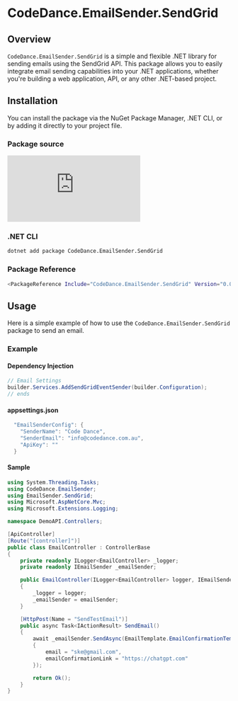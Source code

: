 # CodeDance.EmailSender.SendGrid

## Overview

`CodeDance.EmailSender.SendGrid` is a simple and flexible .NET library for sending emails using the SendGrid API. This package allows you to easily integrate email sending capabilities into your .NET applications, whether you're building a web application, API, or any other .NET-based project.

## Installation

You can install the package via the NuGet Package Manager, .NET CLI, or by adding it directly to your project file.

### Package source

![NuGet](https://nuget.pkg.github.com/sskset/index.json)

### .NET CLI

```bash
dotnet add package CodeDance.EmailSender.SendGrid
```

### Package Reference

```bash
<PackageReference Include="CodeDance.EmailSender.SendGrid" Version="0.0.1" />
```

## Usage

Here is a simple example of how to use the `CodeDance.EmailSender.SendGrid` package to send an email.

### Example

#### Dependency Injection

```csharp
// Email Settings
builder.Services.AddSendGridEventSender(builder.Configuration);
// ends
```

#### appsettings.json

```csharp
  "EmailSenderConfig": {
    "SenderName": "Code Dance",
    "SenderEmail": "info@codedance.com.au",
    "ApiKey": ""
  }
```

#### Sample

```csharp
using System.Threading.Tasks;
using CodeDance.EmailSender;
using EmailSender.SendGrid;
using Microsoft.AspNetCore.Mvc;
using Microsoft.Extensions.Logging;

namespace DemoAPI.Controllers;

[ApiController]
[Route("[controller]")]
public class EmailController : ControllerBase
{
    private readonly ILogger<EmailController> _logger;
    private readonly IEmailSender _emailSender;

    public EmailController(ILogger<EmailController> logger, IEmailSender emailSender)
    {
        _logger = logger;
        _emailSender = emailSender;
    }

    [HttpPost(Name = "SendTestEmail")]
    public async Task<IActionResult> SendEmail()
    {
        await _emailSender.SendAsync(EmailTemplate.EmailConfirmationTemplateId, "ske@gmail.com", new
        {
            email = "ske@gmail.com",
            emailConfirmationLink = "https://chatgpt.com"
        });

        return Ok();
    }
}
```
